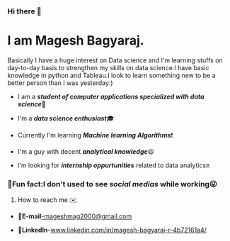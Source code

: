 ### Hi there 👋


# I am Magesh Bagyaraj.

Basically I have a huge interest on Data science and I'm learning stuffs on day-to-day basis to strengthen my skills on data science.I have basic knowledge in python and Tableau.I look to learn something new to be a better person than I was yesterday:)
  
  * I am a ***student of computer applications specialized with data science***:red_circle:   
  
  * I'm a ***data science enthusiast***:mortar_board:
 
  * Currently I'm learning ***Machine learning Algorithms***:exclamation:
  
  * I'm a guy with decent ***analytical knowledge***:smiley:
  
  * I’m looking for ***internship oppurtunities*** related to data analytics:on:
  
 
### :stars:Fun fact:I don't used to see ***social medias*** while working:stuck_out_tongue_winking_eye:


1. How to reach me :envelope:
  
  * :e-mail:**E-mail**-mageshmag2000@gmail.com
  
  * :blue_book:**LinkedIn**-www.linkedin.com/in/magesh-bagyaraj-r-4b72161a4/


  

<!--
**MageshBagyaraj/MageshBagyaraj** is a ✨ _special_ ✨ repository because its `README.md` (this file) appears on your GitHub profile.

Here are some ideas to get you started:

- 🔭 I’m currently working on ...
- 🌱 I’m currently learning ...
- 👯 I’m looking to collaborate on ...
- 🤔 I’m looking for help with ...
- 💬 Ask me about ...
- 📫 How to reach me: ...
- 😄 Pronouns: ...
- ⚡ Fun fact: ...
-->

